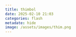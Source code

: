 ```yaml
---
title: thimbol
date: 2025-02-10 21:03
categories: flash
metadate: hide
image: /assets/images/thim.png
---
```

